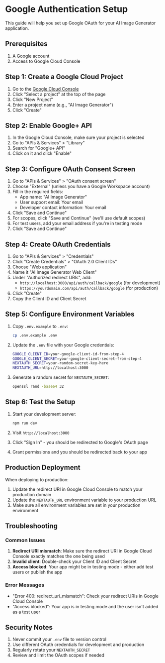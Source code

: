 # Google Authentication Setup

This guide will help you set up Google OAuth for your AI Image Generator application.

## Prerequisites

1. A Google account
2. Access to Google Cloud Console

## Step 1: Create a Google Cloud Project

1. Go to the [Google Cloud Console](https://console.cloud.google.com/)
2. Click "Select a project" at the top of the page
3. Click "New Project"
4. Enter a project name (e.g., "AI Image Generator")
5. Click "Create"

## Step 2: Enable Google+ API

1. In the Google Cloud Console, make sure your project is selected
2. Go to "APIs & Services" > "Library"
3. Search for "Google+ API"
4. Click on it and click "Enable"

## Step 3: Configure OAuth Consent Screen

1. Go to "APIs & Services" > "OAuth consent screen"
2. Choose "External" (unless you have a Google Workspace account)
3. Fill in the required fields:
   - App name: "AI Image Generator"
   - User support email: Your email
   - Developer contact information: Your email
4. Click "Save and Continue"
5. For scopes, click "Save and Continue" (we'll use default scopes)
6. For test users, add your email address if you're in testing mode
7. Click "Save and Continue"

## Step 4: Create OAuth Credentials

1. Go to "APIs & Services" > "Credentials"
2. Click "Create Credentials" > "OAuth 2.0 Client IDs"
3. Choose "Web application"
4. Name it "AI Image Generator Web Client"
5. Under "Authorized redirect URIs", add:
   - `http://localhost:3000/api/auth/callback/google` (for development)
   - `https://yourdomain.com/api/auth/callback/google` (for production)
6. Click "Create"
7. Copy the Client ID and Client Secret

## Step 5: Configure Environment Variables

1. Copy `.env.example` to `.env`:
   ```bash
   cp .env.example .env
   ```

2. Update the `.env` file with your Google credentials:
   ```bash
   GOOGLE_CLIENT_ID=your-google-client-id-from-step-4
   GOOGLE_CLIENT_SECRET=your-google-client-secret-from-step-4
   NEXTAUTH_SECRET=your-random-secret-key-here
   NEXTAUTH_URL=http://localhost:3000
   ```

3. Generate a random secret for `NEXTAUTH_SECRET`:
   ```bash
   openssl rand -base64 32
   ```

## Step 6: Test the Setup

1. Start your development server:
   ```bash
   npm run dev
   ```

2. Visit `http://localhost:3000`
3. Click "Sign In" - you should be redirected to Google's OAuth page
4. Grant permissions and you should be redirected back to your app

## Production Deployment

When deploying to production:

1. Update the redirect URI in Google Cloud Console to match your production domain
2. Update the `NEXTAUTH_URL` environment variable to your production URL
3. Make sure all environment variables are set in your production environment

## Troubleshooting

### Common Issues

1. **Redirect URI mismatch**: Make sure the redirect URI in Google Cloud Console exactly matches the one being used
2. **Invalid client**: Double-check your Client ID and Client Secret
3. **Access blocked**: Your app might be in testing mode - either add test users or publish the app

### Error Messages

- "Error 400: redirect_uri_mismatch": Check your redirect URIs in Google Cloud Console
- "Access blocked": Your app is in testing mode and the user isn't added as a test user

## Security Notes

1. Never commit your `.env` file to version control
2. Use different OAuth credentials for development and production
3. Regularly rotate your `NEXTAUTH_SECRET`
4. Review and limit the OAuth scopes if needed
